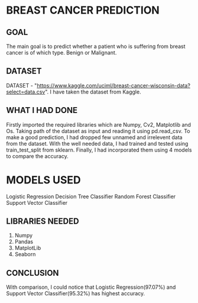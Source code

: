 # BREAST CANCER PREDICTION

## GOAL

The main goal is to predict whether a patient who is suffering from breast cancer is of which type. Benign or Malignant.

## DATASET

DATASET - "https://www.kaggle.com/uciml/breast-cancer-wisconsin-data?select=data.csv". I have taken the dataset from Kaggle.

## WHAT I HAD DONE

Firstly imported the required libraries which are Numpy, Cv2, Matplotlib and Os.
Taking path of the dataset as input and reading it using pd.read_csv.
To make a good prediction, I had dropped few unnamed and irrelevent data from the dataset. 
With the well needed data, I had trained and tested using train_test_split from sklearn.
Finally, I had incorporated them using 4 models to compare the accuracy.

# MODELS USED

Logistic Regression
Decision Tree Classifier
Random Forest Classifier
Support Vector Classifier

## LIBRARIES NEEDED

1. Numpy
2. Pandas
3. MatplotLib
4. Seaborn

## CONCLUSION

With comparison, I could notice that Logistic Regression(97.07%) and Support Vector Classifier(95.32%) has highest accuracy.

